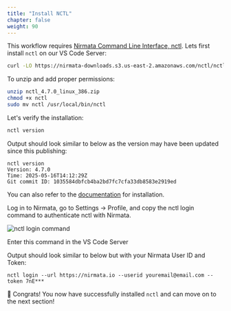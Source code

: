 ```yaml
---
title: "Install NCTL" 
chapter: false
weight: 90 
---
```



This workflow requires [Nirmata Command Line Interface, nctl](https://downloads.nirmata.io/nctl/downloads/). Lets first install `nctl` on our VS Code Server:

```bash
curl -LO https://nirmata-downloads.s3.us-east-2.amazonaws.com/nctl/nctl_4.7.0/nctl_4.7.0_linux_386.zip
```

To unzip and add proper permissions:

```bash
unzip nctl_4.7.0_linux_386.zip
chmod +x nctl
sudo mv nctl /usr/local/bin/nctl
```

Let's verify the installation:

```bash
nctl version
```

Output should look similar to below as the version may have been updated since this publishing:

```
nctl version
Version: 4.7.0
Time: 2025-05-16T14:12:29Z
Git commit ID: 1035584dbfcb4ba2bd7fc7cfa33db8583e2919ed
```

You can also refer to the [documentation](https://downloads.nirmata.io/nctl/stablereleases/) for installation.

Log in to Nirmata, go to Settings → Profile, and copy the nctl login command to authenticate nctl with Nirmata.

![nctl login command](/images/nctl-copy.png)

Enter this command in the VS Code Server

Output should look similar to below but with your Nirmata User ID and Token:
```
nctl login --url https://nirmata.io --userid youremail@email.com --token 7nE***
```
🚀 Congrats! You now have successfully installed `nctl` and can move on to the next section! 
